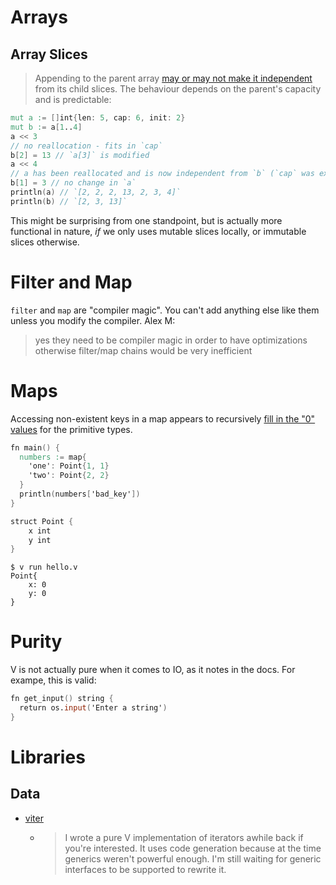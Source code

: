 
# Arrays

## Array Slices

> Appending to the parent array [may or may not make it independent](https://github.com/vlang/v/blob/master/doc/docs.md#array-slices) from its child slices. The behaviour depends on the parent's capacity and is predictable:

```v
mut a := []int{len: 5, cap: 6, init: 2}
mut b := a[1..4]
a << 3
// no reallocation - fits in `cap`
b[2] = 13 // `a[3]` is modified
a << 4
// a has been reallocated and is now independent from `b` (`cap` was exceeded)
b[1] = 3 // no change in `a`
println(a) // `[2, 2, 2, 13, 2, 3, 4]`
println(b) // `[2, 3, 13]`
```

This might be surprising from one standpoint, but is actually more functional in nature, *if* we only uses mutable slices locally, or immutable slices otherwise.

# Filter and Map

`filter` and `map` are "compiler magic".  You can't add anything else like them unless you modify the compiler.
 Alex M: 
 > yes they need to be compiler magic in order to have optimizations
 > otherwise filter/map chains would be very inefficient

# Maps

Accessing non-existent keys in a map appears to recursively [fill in the "0" values](https://github.com/vlang/v/blob/master/doc/docs.md#maps) for the primitive types.
```v
fn main() {
  numbers := map{
    'one': Point{1, 1}
    'two': Point{2, 2}
  }
  println(numbers['bad_key'])
}

struct Point {
	x int
	y int
}
```

```
$ v run hello.v 
Point{
    x: 0
    y: 0
}
```

# Purity

V is not actually pure when it comes to IO, as it notes in the docs. For exampe, this is valid:

```v
fn get_input() string {
  return os.input('Enter a string')
}
```


# Libraries

## Data

- [viter](https://github.com/mcastorina/viter) 
	- > I wrote a pure V implementation of iterators awhile back if you're interested. It uses code generation because at the time generics weren't powerful enough. I'm still waiting for generic interfaces to be supported to rewrite it.

